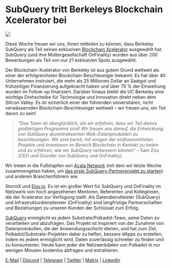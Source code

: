 # SubQuery tritt Berkeleys Blockchain Xcelerator bei

![](https://miro.medium.com/max/1400/0*gYUy-1COtbpLV1X1)

Diese Woche freuen wir uns, Ihnen mitteilen zu können, dass Berkeley SubQuery als Teil seines exklusiven [Blockchain Xcelerator](https://www.xcelerator.berkeley.edu/) ausgewählt hat. SubQuery (und ihre Muttergesellschaft OnFinality) wurden aus über 200 Bewerbungen als Teil von nur 21 exklusiven Spots ausgewählt.

Der Blockchain-Xcelerator von Berkeley ist aus gutem Grund weltweit als einer der erfolgreichsten Blockchain-Beschleuniger bekannt. Es hat über 40 Unternehmen instruiert, die mehr als 25 Millionen Dollar an Saatgut und frühzeitiger Finanzierung aufgebracht haben und über 75 % der Einweihung wurden im Follow-up finanziert. Darüber hinaus bleibt die UC Berkeley eine wichtige Drehscheibe für Technologie und Innovation direkt neben dem Silicon Valley. Es ist sicherlich einer der führenden universitären, nicht verwässernden Blockchain-Beschleuniger weltweit – wir freuen uns, ein Teil davon zu sein!

> _“Das Team ist überglücklich, als wir erfahren, dass wir Teil dieses großartigen Programms sind! Wir freuen uns darauf, die Entwicklung von SubQuery dezentralisierten Web-Datenprodukten zu beschleunigen. Wir sind bereit, mit einigen der einflussreichsten Projekte und Investoren im Bereich Blockchain in Kontakt zu treten und zu erfahren, wie wir SubQuery verbessern können“_ – Sam Zou (CEO und Gründer von SubQuery und OnFinality).

Wir treten in die Fußstapfen von [Acala Network](https://acala.network/) (mit dem wir letzte Woche zusammengetan haben, um [das erste SubQuery-Partnerprojekt zu starten](https://subquery.medium.com/subquery-integrates-acala-to-aggregate-and-serve-defi-data-to-polkadot-and-kusama-builders-fc9af6a7aae1)) und anderen Branchenführern wie

StormX und [Eluv.io](https://eluv.io/). Es ist ein großer Wert für SubQuery und OnFinality im Netzwerk von hoch angesehenen Mentoren, Referenten und Kolleginnen, die der Xcelerator zur Verfügung stellt. Als Datendienstleister (SubQuery) und Infrastrukturdienstleister (OnFinality) sind langfristige Partnerschaften und Beziehungen zu unseren Kunden der Schlüssel zum Erfolg.

[SubQuery](https://www.subquery.network/) ermöglicht es jedem Substrate/Polkadot-Team, seine Daten zu verarbeiten und abzufragen. Das Projekt ist inspiriert von der Zunahme von Datenprotokollen, die der Anwendungsschicht dienen, und hat zum Ziel, Polkadot/Substrate-Projekten dabei zu helfen, bessere dApps zu erstellen, indem es jedem ermöglicht wird, Daten zuverlässig schneller zu finden und zu konsumieren. Heute kann jeder die Netzwerkdaten von Polkadot in nur wenigen Minuten kostenlos abfragen und extrahieren.

[E-Mail](mailto:hello@subquery.network) | [Discord](https://discord.com/invite/78zg8aBSMG) | [Telegram](https://t.me/subquerynetwork) | [Twitter](https://twitter.com/subquerynetwork) | [Matrix](https://matrix.to/#/#subquery:matrix.org) | [LinkedIn](https://www.linkedin.com/company/subquery)
